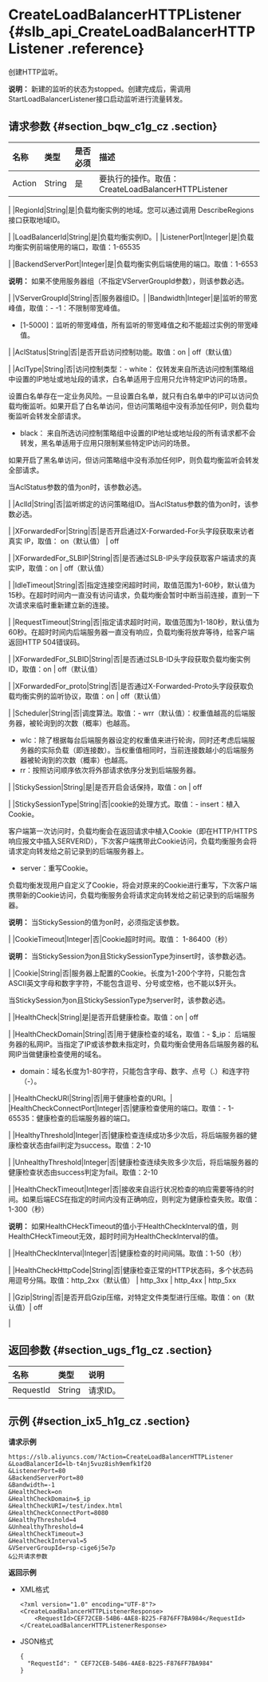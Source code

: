 # CreateLoadBalancerHTTPListener {#slb_api_CreateLoadBalancerHTTPListener .reference}

创建HTTP监听。

**说明：** 新建的监听的状态为stopped。创建完成后，需调用StartLoadBalancerListener接口启动监听进行流量转发。

## 请求参数 {#section_bqw_c1g_cz .section}

|名称|类型|是否必须|描述|
|:-|:-|:---|:-|
|Action|String|是|要执行的操作。取值：CreateLoadBalancerHTTPListener

|
|RegionId|String|是|负载均衡实例的地域。您可以通过调用 DescribeRegions接口获取地域ID。

|
|LoadBalancerId|String|是|负载均衡实例ID。|
|ListenerPort|Integer|是|负载均衡实例前端使用的端口，取值：1-65535

|
|BackendServerPort|Integer|是|负载均衡实例后端使用的端口。取值：1-6553

**说明：** 如果不使用服务器组（不指定VServerGroupId参数），则该参数必选。

|
|VServerGroupId|String|否|服务器组ID。|
|Bandwidth|Integer|是|监听的带宽峰值，取值：-   -1：不限制带宽峰值。
-   \[1-5000\]：监听的带宽峰值，所有监听的带宽峰值之和不能超过实例的带宽峰值。

|
|AclStatus|String|否|是否开启访问控制功能。取值：on | off（默认值）

|
|AclType|String|否|访问控制类型：-   white： 仅转发来自所选访问控制策略组中设置的IP地址或地址段的请求，白名单适用于应用只允许特定IP访问的场景。

设置白名单存在一定业务风险。一旦设置白名单，就只有白名单中的IP可以访问负载均衡监听。如果开启了白名单访问，但访问策略组中没有添加任何IP，则负载均衡监听会转发全部请求。

-   black： 来自所选访问控制策略组中设置的IP地址或地址段的所有请求都不会转发，黑名单适用于应用只限制某些特定IP访问的场景。

如果开启了黑名单访问，但访问策略组中没有添加任何IP，则负载均衡监听会转发全部请求。


当AclStatus参数的值为on时，该参数必选。

|
|AclId|String|否|监听绑定的访问策略组ID。当AclStatus参数的值为on时，该参数必选。

|
|XForwardedFor|String|否|是否开启通过X-Forwarded-For头字段获取来访者真实 IP，取值： on（默认值） | off

|
|XForwardedFor\_SLBIP|String|否|是否通过SLB-IP头字段获取客户端请求的真实IP，取值：on | off（默认值）

|
|IdleTimeout|String|否|指定连接空闲超时时间，取值范围为1-60秒，默认值为15秒。在超时时间内一直没有访问请求，负载均衡会暂时中断当前连接，直到一下次请求来临时重新建立新的连接。

|
|RequestTimeout|String|否|指定请求超时时间，取值范围为1-180秒，默认值为60秒。在超时时间内后端服务器一直没有响应，负载均衡将放弃等待，给客户端返回HTTP 504错误码。

|
|XForwardedFor\_SLBID|String|否|是否通过SLB-ID头字段获取负载均衡实例ID，取值：on | off（默认值）

|
|XForwardedFor\_proto|String|否|是否通过X-Forwarded-Proto头字段获取负载均衡实例的监听协议，取值：on | off（默认值）

|
|Scheduler|String|否|调度算法。取值：-   wrr（默认值）：权重值越高的后端服务器，被轮询到的次数（概率）也越高。
-   wlc：除了根据每台后端服务器设定的权重值来进行轮询，同时还考虑后端服务器的实际负载（即连接数）。当权重值相同时，当前连接数越小的后端服务器被轮询到的次数（概率）也越高。
-   rr：按照访问顺序依次将外部请求依序分发到后端服务器。

|
|StickySession|String|是|是否开启会话保持，取值：on | off

|
|StickySessionType|String|否|cookie的处理方式。取值：-   insert：植入Cookie。

客户端第一次访问时，负载均衡会在返回请求中植入Cookie（即在HTTP/HTTPS响应报文中插入SERVERID），下次客户端携带此Cookie访问，负载均衡服务会将请求定向转发给之前记录到的后端服务器上。

-   server：重写Cookie。

负载均衡发现用户自定义了Cookie，将会对原来的Cookie进行重写，下次客户端携带新的Cookie访问，负载均衡服务会将请求定向转发给之前记录到的后端服务器。

**说明：** 当StickySession的值为on时，必须指定该参数。


|
|CookieTimeout|Integer|否|Cookie超时时间。取值： 1-86400（秒）

**说明：** 当StickySession为on且StickySessionType为insert时，该参数必选。

|
|Cookie|String|否|服务器上配置的Cookie。长度为1-200个字符，只能包含ASCII英文字母和数字字符，不能包含逗号、分号或空格，也不能以$开头。

当StickySession为on且StickySessionType为server时，该参数必选。

|
|HealthCheck|String|是|是否开启健康检查。取值：on | off

|
|HealthCheckDomain|String|否|用于健康检查的域名，取值：-   $\_ip： 后端服务器的私网IP。当指定了IP或该参数未指定时，负载均衡会使用各后端服务器的私网IP当做健康检查使用的域名。
-   domain：域名长度为1-80字符，只能包含字母、数字、点号（.）和连字符（-）。

|
|HealthCheckURI|String|否|用于健康检查的URI。|
|HealthCheckConnectPort|Integer|否|健康检查使用的端口。取值：-   1-65535：健康检查的后端服务器的端口。

|
|HealthyThreshold|Integer|否|健康检查连续成功多少次后，将后端服务器的健康检查状态由fail判定为success。取值：2-10

|
|UnhealthyThreshold|Integer|否|健康检查连续失败多少次后，将后端服务器的健康检查状态由success判定为fail。取值：2-10

|
|HealthCheckTimeout|Integer|否|接收来自运行状况检查的响应需要等待的时间。如果后端ECS在指定的时间内没有正确响应，则判定为健康检查失败。取值：1-300（秒）

**说明：** 如果HealthCHeckTimeout的值小于HealthCheckInterval的值，则HealthCHeckTimeout无效，超时时间为HealthCheckInterval的值。

|
|HealthCheckInterval|Integer|否|健康检查的时间间隔。取值：1-50（秒）

|
|HealthCheckHttpCode|String|否|健康检查正常的HTTP状态码，多个状态码用逗号分隔。取值：http\_2xx（默认值） | http\_3xx | http\_4xx | http\_5xx

|
|Gzip|String|否|是否开启Gzip压缩，对特定文件类型进行压缩。取值：on（默认值）| off

|

## 返回参数 {#section_ugs_f1g_cz .section}

|名称|类型|说明|
|:-|:-|:-|
|RequestId|String|请求ID。|

## 示例 {#section_ix5_h1g_cz .section}

**请求示例**

``` {#public}
https://slb.aliyuncs.com/?Action=CreateLoadBalancerHTTPListener
&LoadBalancerId=lb-t4nj5vuz8ish9emfk1f20
&ListenerPort=80
&BackendServerPort=80
&Bandwidth=-1
&HealthCheck=on
&HealthCheckDomain=$_ip
&HealthCheckURI=/test/index.html
&HealthCheckConnectPort=8080
&HealthyThreshold=4
&UnhealthyThreshold=4
&HealthCheckTimeout=3
&HealthCheckInterval=5
&VServerGroupId=rsp-cige6j5e7p
&公共请求参数
```

**返回示例**

-   XML格式

    ```
    <?xml version="1.0" encoding="UTF-8"?>
    <CreateLoadBalancerHTTPListenerResponse>
    	<RequestId>CEF72CEB-54B6-4AE8-B225-F876FF7BA984</RequestId>
    </CreateLoadBalancerHTTPListenerResponse>
    ```

-   JSON格式

    ```
    {
      "RequestId": " CEF72CEB-54B6-4AE8-B225-F876FF7BA984"
    }
    ```


